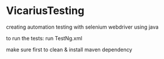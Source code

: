 # VicariusTesting
creating automation testing with selenium webdriver using java

to run the tests: 
run TestNg.xml

make sure first to clean & install maven dependency
